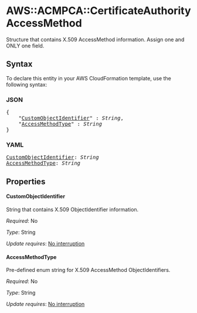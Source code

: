# AWS::ACMPCA::CertificateAuthority AccessMethod

Structure that contains X.509 AccessMethod information. Assign one and ONLY one field.

## Syntax

To declare this entity in your AWS CloudFormation template, use the following syntax:

### JSON

<pre>
{
    "<a href="#customobjectidentifier" title="CustomObjectIdentifier">CustomObjectIdentifier</a>" : <i>String</i>,
    "<a href="#accessmethodtype" title="AccessMethodType">AccessMethodType</a>" : <i>String</i>
}
</pre>

### YAML

<pre>
<a href="#customobjectidentifier" title="CustomObjectIdentifier">CustomObjectIdentifier</a>: <i>String</i>
<a href="#accessmethodtype" title="AccessMethodType">AccessMethodType</a>: <i>String</i>
</pre>

## Properties

#### CustomObjectIdentifier

String that contains X.509 ObjectIdentifier information.

_Required_: No

_Type_: String

_Update requires_: [No interruption](https://docs.aws.amazon.com/AWSCloudFormation/latest/UserGuide/using-cfn-updating-stacks-update-behaviors.html#update-no-interrupt)

#### AccessMethodType

Pre-defined enum string for X.509 AccessMethod ObjectIdentifiers.

_Required_: No

_Type_: String

_Update requires_: [No interruption](https://docs.aws.amazon.com/AWSCloudFormation/latest/UserGuide/using-cfn-updating-stacks-update-behaviors.html#update-no-interrupt)

